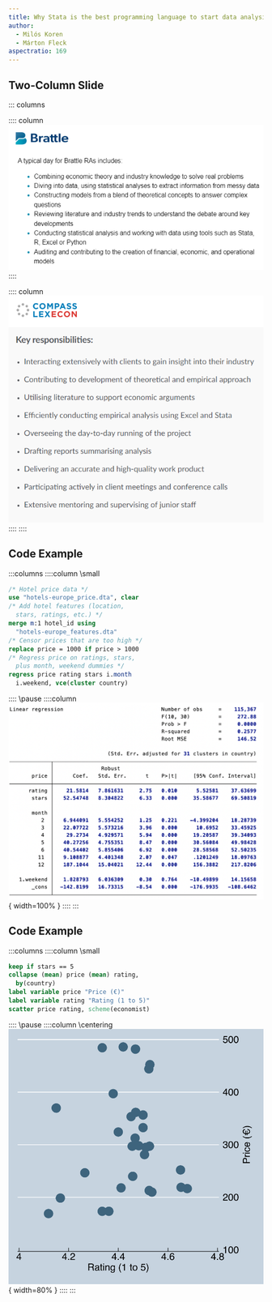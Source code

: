 ```yaml
---
title: Why Stata is the best programming language to start data analysis
author: 
  - Milós Koren
  - Márton Fleck
aspectratio: 169
---
```


## Two-Column Slide
::: columns

:::: column
![](img/Brattle.png)
::::

:::: column
![](img/Compass.png)
::::
::::

## Code Example
:::columns
::::column
\small
```stata
/* Hotel price data */
use "hotels-europe_price.dta", clear
/* Add hotel features (location, 
  stars, ratings, etc.) */
merge m:1 hotel_id using 
  "hotels-europe_features.dta"
/* Censor prices that are too high */
replace price = 1000 if price > 1000
/* Regress price on ratings, stars, 
  plus month, weekend dummies */
regress price rating stars i.month 
  i.weekend, vce(cluster country)
```
::::
\pause
::::column
![](img/regression.png){ width=100% }
::::
:::

## Code Example
:::columns
::::column
\small
```stata
keep if stars == 5
collapse (mean) price (mean) rating, 
  by(country)
label variable price "Price (€)"
label variable rating "Rating (1 to 5)"
scatter price rating, scheme(economist)
```
::::
\pause
::::column
\centering
![](img/scatter.png){ width=80% }
::::
:::